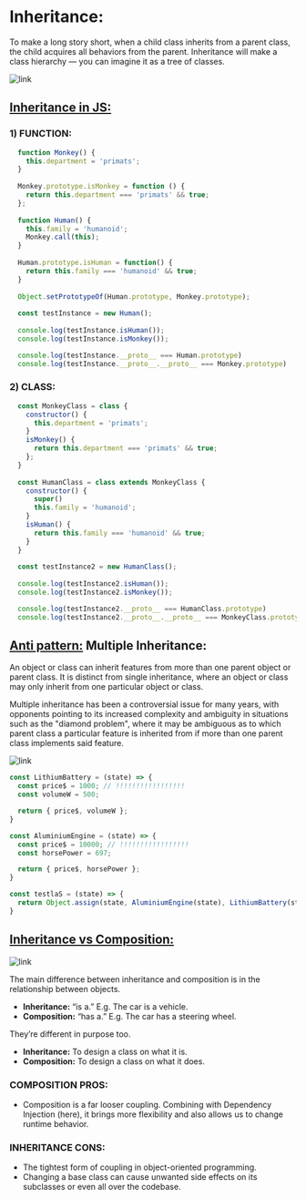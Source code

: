 # Inheritance:
To make a long story short, when a child class inherits from a 
parent class, the child acquires all behaviors from the parent.
Inheritance will make a class hierarchy — you can imagine it as
a tree of classes.

![link](https://drive.google.com/uc?id=1vls6JT6D0kcrCJlYUex6bdwxaWBvCG9t)

## <ins>Inheritance in JS:</ins>
### 1) FUNCTION:
```js
  function Monkey() {
    this.department = 'primats';
  }
  
  Monkey.prototype.isMonkey = function () {
    return this.department === 'primats' && true;
  };
  
  function Human() {
    this.family = 'humanoid';
    Monkey.call(this);
  }
  
  Human.prototype.isHuman = function() {
    return this.family === 'humanoid' && true;
  }
  
  Object.setPrototypeOf(Human.prototype, Monkey.prototype);
  
  const testInstance = new Human();
  
  console.log(testInstance.isHuman());
  console.log(testInstance.isMonkey());

  console.log(testInstance.__proto__ === Human.prototype)
  console.log(testInstance.__proto__.__proto__ === Monkey.prototype)
```

### 2) CLASS:
```js
  const MonkeyClass = class {
    constructor() {
      this.department = 'primats';
    }
    isMonkey() {
      return this.department === 'primats' && true;
    };
  }
  
  const HumanClass = class extends MonkeyClass {
    constructor() {
      super()
      this.family = 'humanoid';
    }
    isHuman() {
      return this.family === 'humanoid' && true;
    }
  }
  
  const testInstance2 = new HumanClass();
  
  console.log(testInstance2.isHuman());
  console.log(testInstance2.isMonkey());

  console.log(testInstance2.__proto__ === HumanClass.prototype)
  console.log(testInstance2.__proto__.__proto__ === MonkeyClass.prototype)
```
## <ins>Anti pattern:</ins> Multiple Inheritance:
An object or class can inherit features from more than one parent object or parent 
class. It is distinct from single inheritance, where an object or class may only 
inherit from one particular object or class.

Multiple inheritance has been a controversial issue for many years, with opponents 
pointing to its increased complexity and ambiguity in situations such as the 
"diamond problem", where it may be ambiguous as to which parent class a particular 
feature is inherited from if more than one parent class implements said feature.

![link](https://drive.google.com/uc?id=1asfT5sCfZxaP1LKNqZuqGLNDVdIRofoA)

```js
const LithiumBattery = (state) => {
  const price$ = 1000; // !!!!!!!!!!!!!!!!!
  const volumeW = 500;

  return { price$, volumeW };
}

const AluminiumEngine = (state) => {
  const price$ = 10000; // !!!!!!!!!!!!!!!!!
  const horsePower = 697;

  return { price$, horsePower };
}

const testlaS = (state) => {
  return Object.assign(state, AluminiumEngine(state), LithiumBattery(state)) // price of the Engine will be overwritten !!!!!!!!!!!!!!!
}
```

## <ins>Inheritance vs Composition:</ins>

![link](https://drive.google.com/uc?id=17OO0yVMWC6LDhBj7R6nTsiglUfmjKony)

The main difference between inheritance and composition is in
the relationship between objects.
- **Inheritance:** “is a.” E.g. The car is a vehicle.
- **Composition:** “has a.” E.g. The car has a steering wheel.

They’re different in purpose too.
- **Inheritance:** To design a class on what it is.
- **Composition:** To design a class on what it does.

### COMPOSITION PROS:
- Composition is a far looser coupling. Combining with Dependency Injection (here), it brings more flexibility and also allows us to change runtime behavior.
### INHERITANCE CONS:
- The tightest form of coupling in object-oriented programming.
- Changing a base class can cause unwanted side effects on its subclasses or even all over the codebase.

